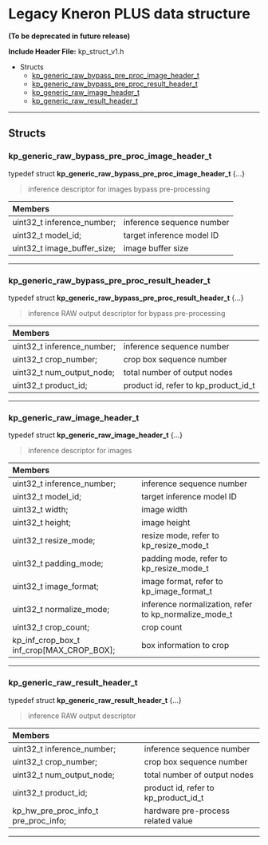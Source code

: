 # Legacy Kneron PLUS data structure


**(To be deprecated in future release)**
 
 




**Include Header File:**  kp_struct_v1.h

- Structs
    - [kp_generic_raw_bypass_pre_proc_image_header_t](#kp_generic_raw_bypass_pre_proc_image_header_t)
    - [kp_generic_raw_bypass_pre_proc_result_header_t](#kp_generic_raw_bypass_pre_proc_result_header_t)
    - [kp_generic_raw_image_header_t](#kp_generic_raw_image_header_t)
    - [kp_generic_raw_result_header_t](#kp_generic_raw_result_header_t)


---




## **Structs**
### **kp_generic_raw_bypass_pre_proc_image_header_t**
typedef struct **kp_generic_raw_bypass_pre_proc_image_header_t** {...}
> inference descriptor for images bypass pre-processing

|Members| |
|:---|:--- |
|uint32_t inference_number;| inference sequence number |
|uint32_t model_id;| target inference model ID |
|uint32_t image_buffer_size;| image buffer size |


---
### **kp_generic_raw_bypass_pre_proc_result_header_t**
typedef struct **kp_generic_raw_bypass_pre_proc_result_header_t** {...}
> inference RAW output descriptor for bypass pre-processing

|Members| |
|:---|:--- |
|uint32_t inference_number;| inference sequence number |
|uint32_t crop_number;| crop box sequence number |
|uint32_t num_output_node;| total number of output nodes |
|uint32_t product_id;| product id, refer to kp_product_id_t |


---
### **kp_generic_raw_image_header_t**
typedef struct **kp_generic_raw_image_header_t** {...}
> inference descriptor for images

|Members| |
|:---|:--- |
|uint32_t inference_number;| inference sequence number |
|uint32_t model_id;| target inference model ID |
|uint32_t width;| image width |
|uint32_t height;| image height |
|uint32_t resize_mode;| resize mode, refer to kp_resize_mode_t |
|uint32_t padding_mode;| padding mode, refer to kp_resize_mode_t |
|uint32_t image_format;| image format, refer to kp_image_format_t |
|uint32_t normalize_mode;| inference normalization, refer to kp_normalize_mode_t |
|uint32_t crop_count;| crop count |
|kp_inf_crop_box_t inf_crop[MAX_CROP_BOX];| box information to crop |


---
### **kp_generic_raw_result_header_t**
typedef struct **kp_generic_raw_result_header_t** {...}
> inference RAW output descriptor

|Members| |
|:---|:--- |
|uint32_t inference_number;| inference sequence number |
|uint32_t crop_number;| crop box sequence number |
|uint32_t num_output_node;| total number of output nodes |
|uint32_t product_id;| product id, refer to kp_product_id_t |
|kp_hw_pre_proc_info_t pre_proc_info;| hardware pre-process related value |


---
